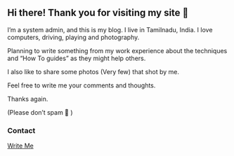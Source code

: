 ## Hi there! Thank you for visiting my site 🙂

I’m a system admin, and this is my blog. I live in Tamilnadu, India. I love computers, driving,  playing and photography.

Planning to write something from my work experience about the techniques and “How To guides” as they might help others.

I also like to share some photos (Very few) that shot by me.

Feel free to write me your comments and thoughts.

Thanks again.

(Please don’t spam 🙂 )

### Contact
 [Write Me](mailto:contact@thiyagarajan.in)
